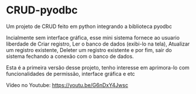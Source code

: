# CRUD-pyodbc
Um projeto de CRUD feito em python integrando a biblioteca pyodbc

Incialmente sem interface gráfica, esse mini sistema fornece ao usuario liberdade de Criar registro, Ler o banco de dados (exibi-lo na tela), Atualizar um registro existente, Deleter um registro existente e por fim, sair do sistema fechando a conexão com o banco de dados.

Esta é a primeira versão desse projeto, tenho interesse em aprimora-lo com funcionalidades de permissão, interface gráfica e etc

Vídeo no Youtube: https://youtu.be/G6nDxY4Jwsc
 
